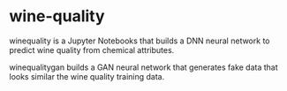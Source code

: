 # wine-quality
winequality is a Jupyter Notebooks that builds a DNN neural network to predict wine quality from chemical attributes.

winequalitygan builds a GAN neural network that generates fake data that looks similar the wine quality training data. 
